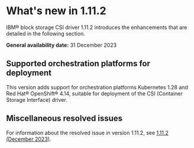# What's new in 1.11.2

IBM® block storage CSI driver 1.11.2 introduces the enhancements that are detailed in the following section.

**General availability date:** 31 December 2023

## Supported orchestration platforms for deployment

This version adds support for orchestration platforms Kubernetes 1.28 and Red Hat® OpenShift® 4.14, suitable for deployment of the CSI (Container Storage Interface) driver.

## Miscellaneous resolved issues

For information about the resolved issue in version 1.11.2, see [1.11.2 (December 2023)](changelog_1.11.2.md).